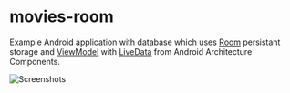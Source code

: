 # movies-room

Example Android application with database which uses [Room](https://developer.android.com/topic/libraries/architecture/room.html) persistant storage and [ViewModel](https://developer.android.com/topic/libraries/architecture/viewmodel.html) with [LiveData](https://developer.android.com/topic/libraries/architecture/livedata.html)  from Android Architecture Components.

![Screenshots](https://image.ibb.co/mm3ex7/movies_screenshot.png)
